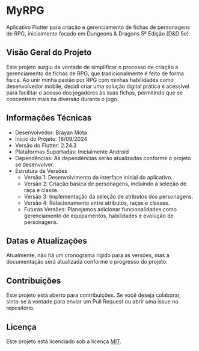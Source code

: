 # MyRPG

Aplicativo Flutter para criação e gerenciamento de fichas de personagens de RPG, inicialmente focado em Dungeons & Dragons 5ª Edição (D&D 5e).

## Visão Geral do Projeto

Este projeto surgiu da vontade de simplificar o processo de criação e gerenciamento de fichas de RPG, que tradicionalmente é feito de forma física. Ao unir minha paixão por RPG com minhas habilidades como desenvolvedor mobile, decidi criar uma solução digital prática e acessível para facilitar o acesso dos jogadores às suas fichas, permitindo que se concentrem mais na diversão durante o jogo.

## Informações Técnicas

- Desenvolvedor: Brayan Mota
- Início do Projeto: 18/09/2024
- Versão do Flutter: 2.24.3
- Plataformas Suportadas: Inicialmente Android
- Dependências: As dependências serão atualizadas conforme o projeto se      desenvolver.
- Estrutura de Versões
    - Versão 1: Desenvolvimento da interface inicial do aplicativo.
    - Versão 2: Criação básica de personagens, incluindo a seleção de raça e classe.
    - Versão 3: Implementação da seleção de atributos dos personagens.
    - Versão 4: Relacionamento entre atributos, raças e classes.
    - Futuras Versões: Planejamos adicionar funcionalidades como gerenciamento de equipamentos, habilidades e evolução de personagens.

## Datas e Atualizações
Atualmente, não há um cronograma rígido para as versões, mas a documentação será atualizada conforme o progresso do projeto.

## Contribuições
Este projeto está aberto para contribuições. Se você deseja colaborar, sinta-se à vontade para enviar um Pull Request ou abrir uma issue no repositório.

## Licença
Este projeto está licenciado sob a licença [MIT](./LICENSE).